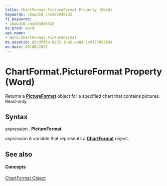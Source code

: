 ```yaml
---
title: ChartFormat.PictureFormat Property (Word)
keywords: vbawd10.chm203030532
f1_keywords:
- vbawd10.chm203030532
ms.prod: word
api_name:
- Word.ChartFormat.PictureFormat
ms.assetid: 82cdf95a-8232-1ca5-ea6d-1c9f27d97b3d
ms.date: 06/08/2017
---
```



# ChartFormat.PictureFormat Property (Word)

Returns a **[PictureFormat](pictureformat-object-word.md)** object for a specified chart that contains pictures. Read-only.


## Syntax

 _expression_ . **PictureFormat**

 _expression_ A variable that represents a **[ChartFormat](chartformat-object-word.md)** object.


## See also


#### Concepts


[ChartFormat Object](chartformat-object-word.md)

